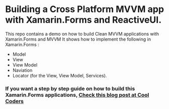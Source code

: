 # Building a Cross Platform MVVM app with Xamarin.Forms and ReactiveUI.

This repo contains a demo on how to build Clean MVVM applications with Xamarin.Forms and MVVM
It shows how to implement the following in Xamarin.Forms : 
- Model
- View
- View Model
- Naviation
- Locator (for the View, View Model, Services).

### If you want a step by step guide on how to build this Xamarin.Forms applications, [Check this blog post at Cool Coders](https://doumer.me/mvvm-with-reactiveui/)

